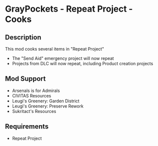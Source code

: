 # GrayPockets - Repeat Project - Cooks

## Description

This mod cooks several items in "Repeat Project"

* The "Send Aid" emergency project will now repeat
* Projects from DLC will now repeat, including Product creation projects

## Mod Support

* Arsenals is for Admirals
* CIVITAS Resources
* Leugi's Greenery: Garden District
* Leugi's Greenery: Preserve Rework
* Sukritact's Resources

## Requirements

* Repeat Project
